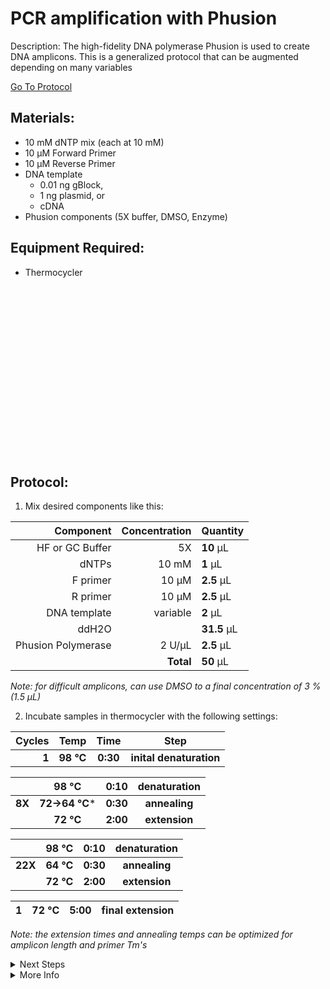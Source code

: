 PCR amplification with Phusion
================================================================================
Description: The high-fidelity DNA polymerase Phusion is used to create DNA amplicons.
This is a generalized protocol that can be augmented depending on many variables

[Go To Protocol](#protocol)

Materials:
--------------------------------------------------------------------------------
  * 10 mM dNTP mix (each at 10 mM)
  * 10 µM Forward Primer
  * 10 µM Reverse Primer
  * DNA template
    * 0.01 ng gBlock,
    * 1 ng plasmid, or
    * cDNA
  * Phusion components (5X buffer, DMSO, Enzyme)
  
Equipment Required:
--------------------------------------------------------------------------------

  * Thermocycler
  
<br/><br/><br/><br/><br/><br/><br/><br/><br/><br/><br/><br/><br/><br/><br/><br/>
<!-- Use <br/> to go to next page -->
  
Protocol:
--------------------------------------------------------------------------------
1. Mix desired components like this:

  | Component | Concentration | Quantity | 
  | ---------: | ---------: | :---------- |
  | HF or GC Buffer | 5X | **10**  µL | 
  | dNTPs | 10 mM | **1**  µL |
  | F primer | 10 µM | **2.5**  µL |
  | R primer | 10 µM | **2.5**  µL |
  | DNA template | variable | **2**  µL |
  | ddH2O || **31.5**  µL |
  | Phusion Polymerase | 2 U/µL | **2.5**  µL |
  || **Total** | **50** µL |
  
  <!-- : in the pipes specify justification -->
  <!-- **X** bolds the inside -->
  
  _Note: for difficult amplicons, can use DMSO to a final concentration of 3 % (1.5 µL)_
  
2. Incubate samples in thermocycler with the following settings:  

  | Cycles | Temp | Time | Step |
  | ---------: | :--------: | :---------: |:---------: |
  | **1** | **98 °C** | **0:30** | **inital denaturation** |
  
  || 98 °C | 0:10 | denaturation |
  | ---------: | :--------: | :---------: |:---------: |
  | **8X** | **72->64 °C*** | **0:30** | **annealing** |
  || **72 °C** | **2:00** | **extension** |
  
  | | 98 °C | 0:10 | denaturation |
  | ---------: | :--------: | :---------: |:---------: |
  | **22X** | **64 °C** | **0:30** | **annealing** |
  | | **72 °C** | **2:00** | **extension** |
 
  | 1 | 72 °C | 5:00 | final extension |
  | ---------: | :--------: | :---------: |:---------: |
  
  _Note: the extension times and annealing temps can be optimized for amplicon length and primer Tm's_
<!-- The text below creates dropdown lists for links to next steps or hyperlinks -->

<details>
  <summary>Next Steps</summary>

</p> <a href="https://www.neb.com/protocols/2015/12/08/quick-protocol-for-monarch-pcr-dna-cleanup-kit-5-g-t1030">
Monarch PCR Cleanup (NEB) </a>

</p> <a href="./DNA-Agarose-Gel.md">
Gel Verification </a>

</p> <a href="../Gateway-Cloning/pDONR-BP-reaction.md">
pENTR Creation</a>

</details>

<details>
  <summary>More Info</summary>
  
  <a href="https://www.neb.com/protocols/0001/01/01/pcr-protocol-m0530">
NEB Phusion Website</a>  

</details>
